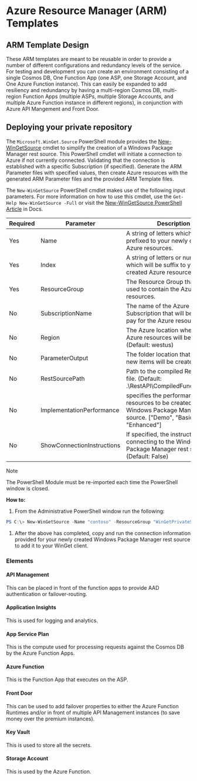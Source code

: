 # Azure Resource Manager (ARM) Templates

## ARM Template Design

These ARM templates are meant to be reusable in order to provide a number of different configurations and redundancy levels of the service. For testing and development you can create an environment consisting of a single Cosmos DB, One Function App (one ASP, one Storage Account, and One Azure Function instance). This can easily be expanded to add resiliency and redundancy by having a multi-region Cosmos DB, multi-region Function Apps (multiple ASPs, multiple Storage Accounts, and multiple Azure Function instance in different regions), in conjunction with Azure API Mangement and Front Door.

## Deploying your private repository
The `Microsoft.WinGet.Source` PowerShell module provides the [New-WinGetSource](Tools/PowerShell/Docs/PowerShell/New-WinGetSource.md) cmdlet to simplify the creation of a Windows Package Manager rest source. This PowerShell cmdlet will initiate a connection to Azure if not currently connected. Validating that the connection is established with a specific Subscription (if specified). Generate the ARM Parameter files with specified values, then create Azure resources with the generated ARM Parameter files and the provided ARM Template files.

The `New-WinGetSource` PowerShell cmdlet makes use of the following input parameters. For more information on how to use this cmdlet, use the `Get-Help New-WinGetSource -Full` or visit the [New-WinGetSource PowerShell Article](PowerShell/New-WinGetSource.md) in Docs.

| Required | Parameter                  | Description                                                                                                                                |
|----------|----------------------------|--------------------------------------------------------------------------------------------------------------------------------------------|
| Yes      | Name                       | A string of letters which will be prefixed to your newly created Azure resources.                                                          |
| Yes      | Index                      | A string of letters or numbers which will be suffix to your newly created Azure resources.                                                 |
| Yes      | ResourceGroup              | The Resource Group that will be used to contain the Azure resources.                                                                       |
| No       | SubscriptionName           | The name of the Azure Subscription that will be used to pay for the Azure resources.                                                       |
| No       | Region                     | The Azure location where the Azure resources will be created. (Default: westus)                                                            |
| No       | ParameterOutput            | The folder location that contains new items will be created in.                                                                            |
| No       | RestSourcePath             | Path to the compiled Rest API Zip file. (Default: .\RestAPI\CompiledFunctions.ps1)                                                         |
| No       | ImplementationPerformance  | specifies the performance of the resources to be created for the Windows Package Manager rest source. ["Demo", "Basic", "Enhanced"]        |
| No       | ShowConnectionInstructions | If specified, the instructions for connecting to the Windows Package Manager rest source. (Default: False)                                 |

> [!Note]
> The PowerShell Module must be re-imported each time the PowerShell window is closed.

**How to:**

1. From the Administrative PowerShell window run the following:
```PowerShell
PS C:\> New-WinGetSource -Name "contoso" -ResourceGroup "WinGetPrivateSource" -Region "westus" -ImplementationPerformance "Demo" -ShowConnectionInstructions
```
1. After the above has completed, copy and run the connection information provided for your newly created Windows Package Manager rest source to add it to your WinGet client.


### Elements

#### API Management

This can be placed in front of the function apps to provide AAD authentication or failover-routing.

#### Application Insights

This is used for logging and analytics.

#### App Service Plan

This is the compute used for processing requests against the Cosmos DB by the Azure Function Apps.

#### Azure Function

This is the Function App that executes on the ASP.

#### Front Door

This can be used to add failover properties to either the Azure Function Runtimes and/or in front of multiple API Management instances (to save money over the premium instances).

#### Key Vault

This is used to store all the secrets.

#### Storage Account

This is used by the Azure Function.

